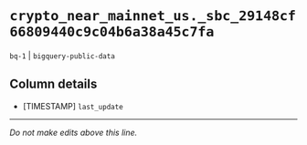 # `crypto_near_mainnet_us._sbc_29148cf66809440c9c04b6a38a45c7fa`
`bq-1` | `bigquery-public-data`

## Column details
* [TIMESTAMP] `last_update`

-------------------------------------------------------------------------------
*Do not make edits above this line.*
